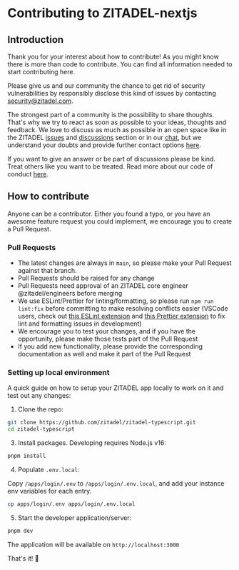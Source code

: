 # Contributing to ZITADEL-nextjs

## Introduction

Thank you for your interest about how to contribute! As you might know there is more than code to contribute. You can find all information needed to start contributing here.

Please give us and our community the chance to get rid of security vulnerabilities by responsibly disclose this kind of issues by contacting [security@zitadel.com](mailto:security@zitadel.com).

The strongest part of a community is the possibility to share thoughts. That's why we try to react as soon as possible to your ideas, thoughts and feedback.
We love to discuss as much as possible in an open space like in the ZITADEL [issues](https://github.com/zitadel/zitadel/issues) and [discussions](https://github.com/zitadel/zitadel/discussions) section or in our [chat](https://zitadel.com/chat), but we understand your doubts and provide further contact options [here](https://zitadel.com/contact).

If you want to give an answer or be part of discussions please be kind. Treat others like you want to be treated. Read more about our code of conduct [here](CODE_OF_CONDUCT.md).

## How to contribute

Anyone can be a contributor. Either you found a typo, or you have an awesome feature request you could implement, we encourage you to create a Pull Request.

### Pull Requests

- The latest changes are always in `main`, so please make your Pull Request against that branch.
- Pull Requests should be raised for any change
- Pull Requests need approval of an ZITADEL core engineer @zitadel/engineers before merging
- We use ESLint/Prettier for linting/formatting, so please run `npm run lint:fix` before committing to make resolving conflicts easier (VSCode users, check out [this ESLint extension](https://marketplace.visualstudio.com/items?itemName=dbaeumer.vscode-eslint) and [this Prettier extension](https://marketplace.visualstudio.com/items?itemName=esbenp.prettier-vscode) to fix lint and formatting issues in development)
- We encourage you to test your changes, and if you have the opportunity, please make those tests part of the Pull Request
- If you add new functionality, please provide the corresponding documentation as well and make it part of the Pull Request

### Setting up local environment

A quick guide on how to setup your ZITADEL app locally to work on it and test out any changes:

1. Clone the repo:

```sh
git clone https://github.com/zitadel/zitadel-typescript.git
cd zitadel-typescript
```

3. Install packages. Developing requires Node.js v16:

```sh
pnpm install
```

4. Populate `.env.local`:

Copy `/apps/login/.env` to `/apps/login/.env.local`, and add your instance env variables for each entry.

```sh
cp apps/login/.env apps/login/.env.local
```

5. Start the developer application/server:

```sh
pnpm dev
```

The application will be available on `http://localhost:3000`

That's it! 🎉
